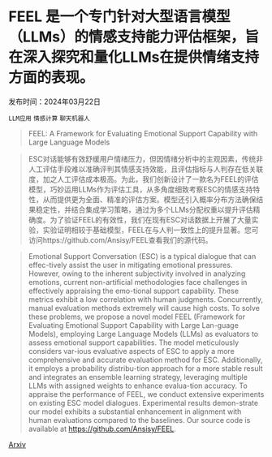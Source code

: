 # FEEL 是一个专门针对大型语言模型（LLMs）的情感支持能力评估框架，旨在深入探究和量化LLMs在提供情绪支持方面的表现。

发布时间：2024年03月22日

`LLM应用` `情感计算` `聊天机器人`

> FEEL: A Framework for Evaluating Emotional Support Capability with Large Language Models

> ESC对话能够有效舒缓用户情绪压力，但因情绪分析中的主观因素，传统非人工评估手段难以准确评判其情感支持效能，且评估指标与人判存在低关联度，加之人工评估成本极高。为此，我们创新设计了一款名为FEEL的评估模型，巧妙运用LLMs作为评估工具，从多角度细致考察ESC的情感支持特性，从而提供更为全面、精准的评估方案。模型还引入概率分布方法确保结果稳定性，并结合集成学习策略，通过为多个LLMs分配权重以提升评估精确度。为了验证FEEL的有效性，我们在现有ESC对话数据上开展了大量实验，实验证明相较于基础模型，FEEL在与人判一致性上的提升显著。您可访问https://github.com/Ansisy/FEEL查看我们的源代码。

> Emotional Support Conversation (ESC) is a typical dialogue that can effec-tively assist the user in mitigating emotional pressures. However, owing to the inherent subjectivity involved in analyzing emotions, current non-artificial methodologies face challenges in effectively appraising the emo-tional support capability. These metrics exhibit a low correlation with human judgments. Concurrently, manual evaluation methods extremely will cause high costs. To solve these problems, we propose a novel model FEEL (Framework for Evaluating Emotional Support Capability with Large Lan-guage Models), employing Large Language Models (LLMs) as evaluators to assess emotional support capabilities. The model meticulously considers var-ious evaluative aspects of ESC to apply a more comprehensive and accurate evaluation method for ESC. Additionally, it employs a probability distribu-tion approach for a more stable result and integrates an ensemble learning strategy, leveraging multiple LLMs with assigned weights to enhance evalua-tion accuracy. To appraise the performance of FEEL, we conduct extensive experiments on existing ESC model dialogues. Experimental results demon-strate our model exhibits a substantial enhancement in alignment with human evaluations compared to the baselines. Our source code is available at https://github.com/Ansisy/FEEL.

[Arxiv](https://arxiv.org/abs/2403.15699)
